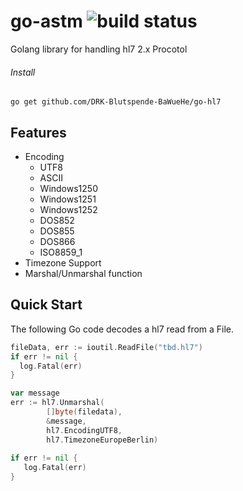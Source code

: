 # go-astm ![build status](https://travis-ci.org/78bit/uuid.svg?branch=master)

Golang library for handling hl7 2.x Procotol

###### Install
`go get github.com/DRK-Blutspende-BaWueHe/go-hl7`

## Features
  - Encoding 
    - UTF8 
    - ASCII
    - Windows1250 
    - Windows1251 
    - Windows1252 
    - DOS852 
    - DOS855 
    - DOS866 
    - ISO8859_1
  - Timezone Support
  - Marshal/Unmarshal function

## Quick Start

The following Go code decodes a hl7 read from a File.

``` go
fileData, err := ioutil.ReadFile("tbd.hl7")
if err != nil {
  log.Fatal(err)		
}

var message 
err := hl7.Unmarshal(
		[]byte(filedata),
		&message,
		hl7.EncodingUTF8,
		hl7.TimezoneEuropeBerlin)
    
if err != nil {
   log.Fatal(err)		
}
```
